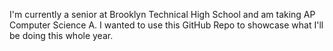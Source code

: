 I'm currently a senior at Brooklyn Technical High School and am taking AP Computer Science A. I wanted to use this GitHub Repo to showcase what I'll be doing this whole year. 